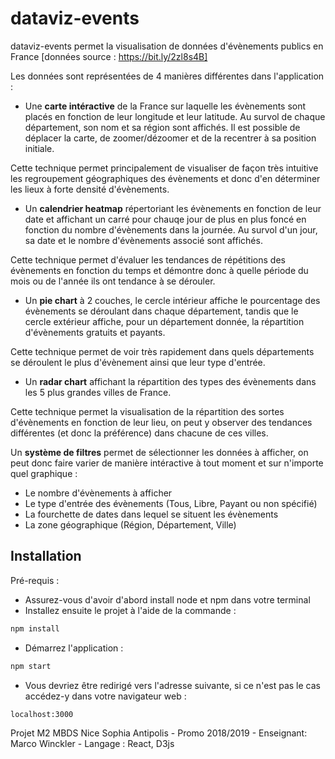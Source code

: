 # dataviz-events
dataviz-events permet la visualisation de données d'évènements publics en France [données source : https://bit.ly/2zl8s4B]

Les données sont représentées de 4 manières différentes dans l'application :
- Une **carte intéractive** de la France sur laquelle les évènements sont placés en fonction de leur longitude et leur latitude. Au survol de chaque département, son nom et sa région sont affichés. Il est possible de déplacer la carte, de zoomer/dézoomer et de la recentrer à sa position initiale.

Cette technique permet principalement de visualiser de façon très intuitive les regroupement géographiques des évènements et donc d'en déterminer les lieux à forte densité d'évènements.

- Un **calendrier heatmap** répertoriant les évènements en fonction de leur date et affichant un carré pour chauqe jour de plus en plus foncé en fonction du nombre d'évènements dans la journée. Au survol d'un jour, sa date et le nombre d'évènements associé sont affichés.

Cette technique permet d'évaluer les tendances de répétitions des évènements en fonction du temps et démontre donc à quelle période du mois ou de l'année ils ont tendance à se dérouler.

- Un **pie chart** à 2 couches, le cercle intérieur affiche le pourcentage des évènements se déroulant dans chaque département, tandis que le cercle extérieur affiche, pour un département donnée, la répartition d'évènements gratuits et payants.

Cette technique permet de voir très rapidement dans quels départements se déroulent le plus d'évènement ainsi que leur type d'entrée.

- Un **radar chart** affichant la répartition des types des évènements dans les 5 plus grandes villes de France.

Cette technique permet la visualisation de la répartition des sortes d'évènements en fonction de leur lieu, on peut y observer des tendances différentes (et donc la préférence) dans chacune de ces villes.


Un **système de filtres** permet de sélectionner les données à afficher, on peut donc faire varier de manière intéractive à tout moment et sur n'importe quel graphique :
- Le nombre d'évènements à afficher
- Le type d'entrée des évènements (Tous, Libre, Payant ou non spécifié)
- La fourchette de dates dans lequel se situent les évènements
- La zone géographique (Région, Département, Ville)


Installation
-

Pré-requis :
- Assurez-vous d'avoir d'abord install node et npm dans votre terminal
- Installez ensuite le projet à l'aide de la commande :
```sh
npm install

```
- Démarrez l'application :
```sh
npm start
```

- Vous devriez être redirigé vers l'adresse suivante, si ce n'est pas le cas accédez-y dans votre navigateur web :
```sh
localhost:3000
```

Projet M2 MBDS Nice Sophia Antipolis - Promo 2018/2019 - Enseignant: Marco Winckler - Langage : React, D3js
